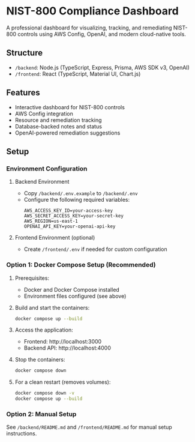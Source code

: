 # NIST-800 Compliance Dashboard

A professional dashboard for visualizing, tracking, and remediating NIST-800 controls using AWS Config, OpenAI, and modern cloud-native tools.

## Structure
- `/backend`: Node.js (TypeScript, Express, Prisma, AWS SDK v3, OpenAI)
- `/frontend`: React (TypeScript, Material UI, Chart.js)

## Features
- Interactive dashboard for NIST-800 controls
- AWS Config integration
- Resource and remediation tracking
- Database-backed notes and status
- OpenAI-powered remediation suggestions

## Setup

### Environment Configuration

1. Backend Environment
   - Copy `/backend/.env.example` to `/backend/.env`
   - Configure the following required variables:
     ```
     AWS_ACCESS_KEY_ID=your-access-key
     AWS_SECRET_ACCESS_KEY=your-secret-key
     AWS_REGION=us-east-1
     OPENAI_API_KEY=your-openai-api-key
     ```

2. Frontend Environment (optional)
   - Create `/frontend/.env` if needed for custom configuration

### Option 1: Docker Compose Setup (Recommended)

1. Prerequisites:
   - Docker and Docker Compose installed
   - Environment files configured (see above)

2. Build and start the containers:
   ```bash
   docker compose up --build
   ```

3. Access the application:
   - Frontend: http://localhost:3000
   - Backend API: http://localhost:4000

4. Stop the containers:
   ```bash
   docker compose down
   ```

5. For a clean restart (removes volumes):
   ```bash
   docker compose down -v
   docker compose up --build
   ```

### Option 2: Manual Setup

See `/backend/README.md` and `/frontend/README.md` for manual setup instructions.
